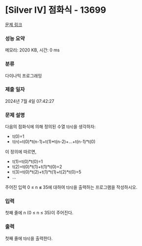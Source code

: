 # [Silver IV] 점화식 - 13699 

[문제 링크](https://www.acmicpc.net/problem/13699) 

### 성능 요약

메모리: 2020 KB, 시간: 0 ms

### 분류

다이나믹 프로그래밍

### 제출 일자

2024년 7월 4일 07:42:27

### 문제 설명

<p>다음의 점화식에 의해 정의된 수열 t(n)을 생각하자:</p>

<ul>
	<li>t(0)=1</li>
	<li>t(n)=t(0)*t(n-1)+t(1)*t(n-2)+...+t(n-1)*t(0)</li>
</ul>

<p>이 정의에 따르면,</p>

<ul>
	<li>t(1)=t(0)*t(0)=1</li>
	<li>t(2)=t(0)*t(1)+t(1)*t(0)=2</li>
	<li>t(3)=t(0)*t(2)+t(1)*t(1)+t(2)*t(0)=5</li>
	<li>...</li>
</ul>

<p>주어진 입력 0 ≤ n <strong>≤ </strong>35에 대하여 t(n)을 출력하는 프로그램을 작성하시오.</p>

### 입력 

 <p>첫째 줄에 n (0 ≤ n ≤ 35)이 주어진다.</p>

### 출력 

 <p>첫째 줄에 t(n)을 출력한다.</p>

